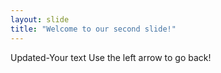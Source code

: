```yaml
---
layout: slide
title: "Welcome to our second slide!"
---
```

Updated-Your text
Use the left arrow to go back!
